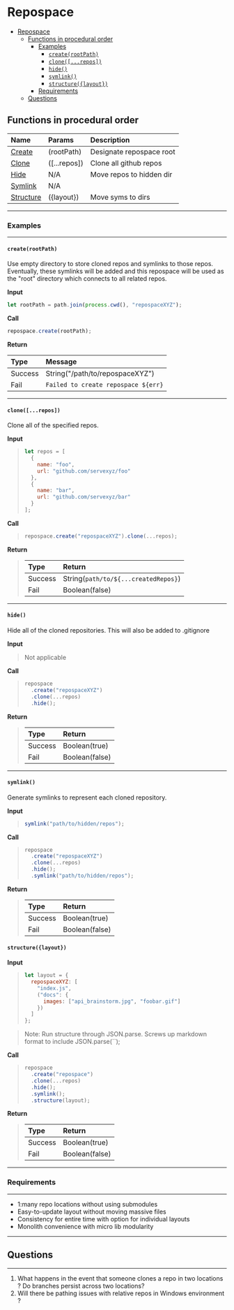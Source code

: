 # Repospace

<!-- TOC START min:1 max:5 link:true update:true -->

* [Repospace](#repospace)
  * [Functions in procedural order](#functions-in-procedural-order)
    * [Examples](#examples)
      * [`create(rootPath)`](#createrootpath)
      * [`clone([...repos])`](#clonerepos)
      * [`hide()`](#hide)
      * [`symlink()`](#symlink)
      * [`structure({layout})`](#structurelayout)
    * [Requirements](#requirements)
  * [Questions](#questions)

<!-- TOC END -->

## Functions in procedural order

| Name                      | Params       | Description              |
| :------------------------ | :----------- | :----------------------- |
| [Create](#createrootpath) | (rootPath)   | Designate repospace root |
| [Clone](#clone)           | ([...repos]) | Clone all github repos   |
| [Hide](#hide)             | N/A          | Move repos to hidden dir |
| [Symlink](#symlink)       | N/A          |                          |
| [Structure](#structure)   | ({layout})   | Move syms to dirs        |

---

### Examples

---

#### `create(rootPath)`

Use empty directory to store cloned repos and symlinks to those repos. Eventually, these symlinks will be added and this repospace will be used as the "root" directory which connects to all related repos.

**Input**

```js
let rootPath = path.join(process.cwd(), "repospaceXYZ");
```

**Call**

```js
repospace.create(rootPath);
```

**Return**

| Type    | Message                             |
| :------ | :---------------------------------- |
| Success | String("/path/to/repospaceXYZ")     |
| Fail    | `Failed to create repospace ${err}` |

---

#### `clone([...repos])`

Clone all of the specified repos.

**Input**

> ```js
> let repos = [
>   {
>     name: "foo",
>     url: "github.com/servexyz/foo"
>   },
>   {
>     name: "bar",
>     url: "github.com/servexyz/bar"
>   }
> ];
> ```

**Call**

> ```js
> repospace.create("repospaceXYZ").clone(...repos);
> ```

**Return**

> | Type    | Return                               |
> | :------ | :----------------------------------- |
> | Success | String(`path/to/${...createdRepos}`) |
> | Fail    | Boolean(false)                       |

---

#### `hide()`

Hide all of the cloned repositories. This will also be added to .gitignore

**Input**

> Not applicable

**Call**

> ```js
> repospace
>   .create("repospaceXYZ")
>   .clone(...repos)
>   .hide();
> ```

**Return**

> | Type    | Return         |
> | :------ | :------------- |
> | Success | Boolean(true)  |
> | Fail    | Boolean(false) |

---

#### `symlink()`

Generate symlinks to represent each cloned repository.

**Input**

> ```js
> symlink("path/to/hidden/repos");
> ```

**Call**

> ```js
> repospace
>   .create("repospaceXYZ")
>   .clone(...repos)
>   .hide();
>   .symlink("path/to/hidden/repos");
> ```

**Return**

> | Type    | Return         |
> | :------ | :------------- |
> | Success | Boolean(true)  |
> | Fail    | Boolean(false) |

#### `structure({layout})`

**Input**

> ```js
> let layout = {
>   repospaceXYZ: [
>     "index.js",
>     ("docs": {
>       images: ["api_brainstorm.jpg", "foobar.gif"]
>     })
>   ]
> };
> ```

> Note: Run structure through JSON.parse. Screws up markdown format to include JSON.parse(``);

**Call**

> ```js
> repospace
>   .create("repospace")
>   .clone(...repos)
>   .hide();
>   .symlink();
>   .structure(layout);
> ```

**Return**

> | Type    | Return         |
> | :------ | :------------- |
> | Success | Boolean(true)  |
> | Fail    | Boolean(false) |

---

### Requirements

---

* 1:many repo locations without using submodules
* Easy-to-update layout without moving massive files
* Consistency for entire time with option for individual layouts
* Monolith convenience with micro lib modularity

---

## Questions

---

1. What happens in the event that someone clones a repo in two locations ? Do branches persist across two locations?
2. Will there be pathing issues with relative repos in Windows environment ? 
